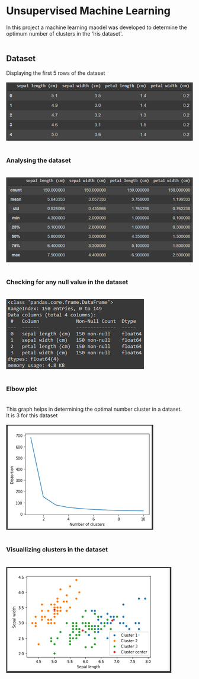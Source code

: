 # Unsupervised Machine Learning

In this project a machine learning maodel was developed to determine the optimum number of clusters in the 'Iris dataset'.<br><br>

## Dataset <br>

Displaying the first 5 rows of the dataset <br><br>
![](./images/dataset.PNG)<br><br>

### Analysing the dataset <br><br>

![](./images/dataset_desc.PNG) <br><br>

### Checking for any null value in the dataset <br><br>

![](./images/check_notnull.PNG) <br><br>

### Elbow plot <br><br>

This graph helps in determining the optimal number cluster in a dataset.<br>
It is 3 for this dataset<br><br>
![](./images/elbow_plot.PNG) <br><br>

### Visuallizing clusters in the dataset <br><br>

![](./images/cluster.PNG) <br><br>
